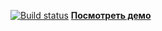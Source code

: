 [![Build status](https://ci.appveyor.com/api/projects/status/3mrosxgee9h71330?svg=true)](https://ci.appveyor.com/project/SergeiZelenkov/dom)
**[Посмотреть демо](https://SergeiZelenkov.github.io/DOM/)**